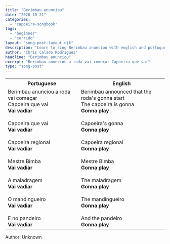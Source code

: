 ```yaml
---
title: "Berimbau anunciou"
date: "2020-10-21"
categories:
  - "capoeira-songbook"
tags:
  - "beginner"
  - "corrido"
layout: "song-post-layout.njk"
description: "Learn to sing Berimbau anunciou with english and portuguese translations along with a video to help you learn."
author: "Chris Calado Rodriguez"
headline: "Berimbau anunciou"
excerpt: "Berimbau anunciou a roda vai começar Capoeira que vai"
type: "song-post"
---
```


<table class="capoeira-table">
    <tr class="header-row">
        <th>Portuguese</th>
        <th>English</th>
    </tr>
    <tr>
        <td>Berimbau anunciou a roda vai começar<br>Capoeira que vai<br><strong>Vai vadiar</strong><br><br>Capoeira que vai<br><strong>Vai vadiar</strong><br><br>Capoeira regional<br><strong>Vai vadiar</strong><br><br>Mestre Bimba<br><strong>Vai vadiar</strong><br><br>A maladragem<br><strong>Vai vadiar</strong><br><br>O mandingueiro<br><strong>Vai vadiar</strong><br><br>E no pandeiro<br><strong>Vai vadiar</strong></td>
        <td>Berimbau announced that the roda's gonna start<br>The capoeira is gonna<br><strong>Gonna play</strong><br><br>Capoeira's gonna<br><strong>Gonna play</strong><br><br>Capoeira regional<br><strong>Gonna play</strong><br><br>Mestre Bimba<br><strong>Gonna play</strong><br><br>The maladragem<br><strong>Gonna play</strong><br><br>The mandingueiro<br><strong>Gonna play</strong><br><br>And the pandeiro<br><strong>Gonna play</strong></td>
    </tr>
</table>
<figcaption>
    Author: Unknown
</figcaption>